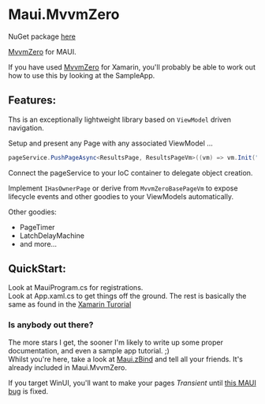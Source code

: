 # Maui.MvvmZero

NuGet package [here](https://www.nuget.org/packages/FunctionZero.Maui.MvvmZero)

[MvvmZero](https://github.com/Keflon/FunctionZero.MvvmZero) for MAUI.  

If you have used [MvvmZero](https://github.com/Keflon/FunctionZero.MvvmZero) for Xamarin, you'll probably be able to work out how to use this by looking at the SampleApp.  

## Features:
Ths is an exceptionally lightweight library based on `ViewModel` driven navigation.  

Setup and present any Page with any associated ViewModel ...
```csharp
pageService.PushPageAsync<ResultsPage, ResultsPageVm>((vm) => vm.Init("vm.Init (or any method) is called on your ResultsPageVm before the push" );
```
Connect the pageService to your IoC container to delegate object creation.  

Implement `IHasOwnerPage` or derive from `MvvmZeroBasePageVm` to expose lifecycle events and other goodies to your ViewModels automatically.  

Other goodies:

- PageTimer
- LatchDelayMachine
- and more...  

## QuickStart:
Look at MauiProgram.cs for registrations.  
Look at App.xaml.cs to get things off the ground.
The rest is basically the same as found in the [Xamarin Turorial](https://github.com/Keflon/MvvmZeroTutorialApp)

### Is anybody out there?
The more stars I get, the sooner I'm likely to write up some proper documentation, and even a sample app tutorial. ;)  
Whilst you're here, take a look at [Maui.zBind](https://github.com/Keflon/FunctionZero.Maui.zBind) and tell all your friends. It's already included in Maui.MvvmZero.  

If you target WinUI, you'll want to make your pages _Transient_ until [this MAUI bug](https://github.com/dotnet/maui/issues/7698) is fixed.


